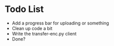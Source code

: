 # Todo List
* Add a progress bar for uploading or something  
* Clean up code a bit  
* Write the transfer-enc.py client  
* Done?  
